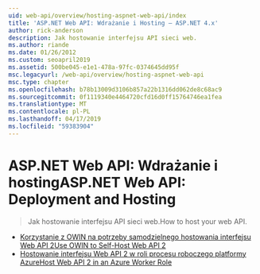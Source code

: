 ```yaml
---
uid: web-api/overview/hosting-aspnet-web-api/index
title: 'ASP.NET Web API: Wdrażanie i Hosting — ASP.NET 4.x'
author: rick-anderson
description: Jak hostowanie interfejsu API sieci web.
ms.author: riande
ms.date: 01/26/2012
ms.custom: seoapril2019
ms.assetid: 500be045-e1e1-478a-97fc-0374645dd95f
msc.legacyurl: /web-api/overview/hosting-aspnet-web-api
msc.type: chapter
ms.openlocfilehash: b78b13009d3106b857a22b1316dd062de8c68ac9
ms.sourcegitcommit: 0f1119340e4464720cfd16d0ff15764746ea1fea
ms.translationtype: MT
ms.contentlocale: pl-PL
ms.lasthandoff: 04/17/2019
ms.locfileid: "59383904"
---
```

# <a name="aspnet-web-api-deployment-and-hosting"></a><span data-ttu-id="f05cf-103">ASP.NET Web API: Wdrażanie i hosting</span><span class="sxs-lookup"><span data-stu-id="f05cf-103">ASP.NET Web API: Deployment and Hosting</span></span>

> <span data-ttu-id="f05cf-104">Jak hostowanie interfejsu API sieci web.</span><span class="sxs-lookup"><span data-stu-id="f05cf-104">How to host your web API.</span></span>


- [<span data-ttu-id="f05cf-105">Korzystanie z OWIN na potrzeby samodzielnego hostowania interfejsu Web API 2</span><span class="sxs-lookup"><span data-stu-id="f05cf-105">Use OWIN to Self-Host Web API 2</span></span>](use-owin-to-self-host-web-api.md)
- [<span data-ttu-id="f05cf-106">Hostowanie interfejsu Web API 2 w roli procesu roboczego platformy Azure</span><span class="sxs-lookup"><span data-stu-id="f05cf-106">Host Web API 2 in an Azure Worker Role</span></span>](host-aspnet-web-api-in-an-azure-worker-role.md)
